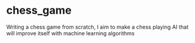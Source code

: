 # chess_game
Writing a chess game from scratch, I aim to make a chess playing AI that will improve itself with machine learning algorithms
